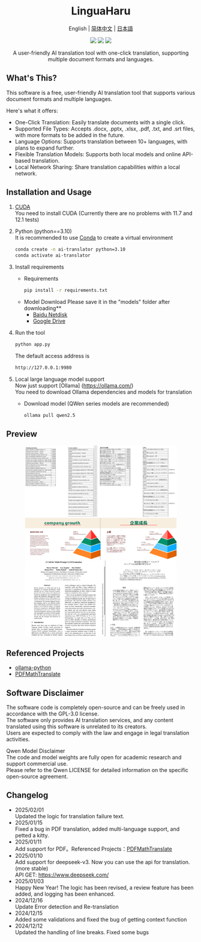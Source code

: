 <div align="center">
<h1 id="title">LinguaHaru</h1>

English | [简体中文](README_ZH.md) | [日本語](README_JP.md) 


<div align=center><img src="https://img.shields.io/github/v/release/YANG-Haruka/LinguaHaru"/>   <img src="https://img.shields.io/github/license/YANG-Haruka/LinguaHaru"/>   <img src="https://img.shields.io/github/stars/YANG-Haruka/LinguaHaru"/></div>
<p align='center'>A user-friendly AI translation tool with one-click translation, supporting multiple document formats and languages.</p>

</div>
<h2 id="What's This">What's This?</h2>
This software is a free, user-friendly AI translation tool that supports various document formats and multiple languages.

Here's what it offers:

- One-Click Translation: Easily translate documents with a single click.
- Supported File Types: Accepts .docx, .pptx, .xlsx, .pdf, .txt, and .srt files, with more formats to be added in the future.
- Language Options: Supports translation between 10+ languages, with plans to expand further.
- Flexible Translation Models: Supports both local models and online API-based translation.
- Local Network Sharing: Share translation capabilities within a local network.


<h2 id="install">Installation and Usage</h2>
</details>

1. [CUDA](https://developer.nvidia.com/cuda-downloads)   
You need to install CUDA (Currently there are no problems with 11.7 and 12.1 tests)  

2. Python (python==3.10)  
    It is recommended to use [Conda](https://www.anaconda.com/download) to create a virtual environment  
    ```bash
    conda create -n ai-translator python=3.10
    conda activate ai-translator
    ```

3. Install requirements
    - Requirements
        ```bash
        pip install -r requirements.txt
        ```
    - Model Download 
        Please save it in the "models" folder after downloading**  
        - [Baidu Netdisk](https://pan.baidu.com/s/1erFEqR4CgR0JwWvpvms4eQ?pwd=v813)
        - [Google Drive](https://drive.google.com/file/d/1UVfJhpxWywBu250Xt-TDkvN5Jjjj0LN7/view?usp=sharing)


4. Run the tool
    ```bash
    python app.py
    ```
    The default access address is
    ```bash
    http://127.0.0.1:9980
    ```

5. Local large language model support  
    Now just support [Ollama] (https://ollama.com/)  
    You need to download Ollama dependencies and models for translation
    - Download model (QWen series models are recommended) 
        ```bash
        ollama pull qwen2.5
        ```
</details>

<h2 id="preview">Preview</h2>
<div align="center">
<img src="img/excel.png" width="80%"/>
<img src="img/ppt.png" width="80%"/>
<img src="img/pdf.png" width="80%"/>
</div>


## Referenced Projects
- [ollama-python](https://github.com/ollama/ollama-python)
- [PDFMathTranslate](https://github.com/Byaidu/PDFMathTranslate)

## Software Disclaimer  
The software code is completely open-source and can be freely used in accordance with the GPL-3.0 license.  
The software only provides AI translation services, and any content translated using this software is unrelated to its creators.  
Users are expected to comply with the law and engage in legal translation activities. 

Qwen Model Disclaimer  
The code and model weights are fully open for academic research and support commercial use.  
Please refer to the Qwen LICENSE for detailed information on the specific open-source agreement. 

## Changelog
- 2025/02/01  
Updated the logic for translation failure text.
- 2025/01/15  
Fixed a bug in PDF translation, added multi-language support, and petted a kitty.
- 2025/01/11  
Add support for PDF。Referenced Projects：[PDFMathTranslate](https://github.com/Byaidu/PDFMathTranslate)
- 2025/01/10    
Add support for deepseek-v3. Now you can use the api for translation. (more stable)  
API GET: https://www.deepseek.com/
- 2025/01/03  
Happy New Year! The logic has been revised, a review feature has been added, and logging has been enhanced.
- 2024/12/16  
Update Error detection and Re-translation
- 2024/12/15  
Added some validations and fixed the bug of getting context function
- 2024/12/12  
Updated the handling of line breaks. Fixed some bugs